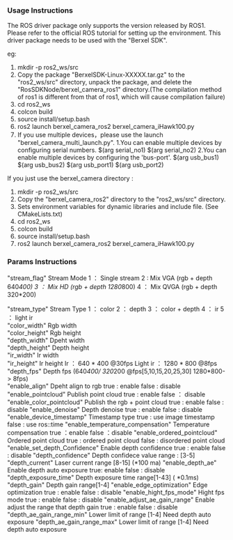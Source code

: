 ### Usage Instructions
The ROS driver package only supports the version released by ROS1. Please refer to the official ROS tutorial for setting up the environment.
This driver package needs to be used with the "Berxel SDK".

eg: 
1. mkdir -p ros2_ws/src
2. Copy the package "BerxelSDK-Linux-XXXXX.tar.gz" to the "ros2_ws/src" directory, unpack the package, and delete the "RosSDKNode/berxel_camera_ros1" directory.(The compilation method of ros1 is different from that of ros1, which will cause compilation failure)
3. cd ros2_ws
4. colcon build
5. source install/setup.bash
6. ros2 launch berxel_camera_ros2 berxel_camera_iHawk100.py
7. If you use multiple devices，please use the launch "berxel_camera_multi_launch.py".
            1.You can enable multiple devices by configuring serial numbers. $(arg serial_no1) $(arg serial_no2)
            2.You can enable multiple devices by configuring the 'bus-port'.
            $(arg usb_bus1) $(arg usb_bus2) $(arg usb_port1) $(arg usb_port2)

If you just use the berxel_camera directory : 
1. mkdir -p ros2_ws/src
2. Copy the "berxel_camera_ros2" directory to the "ros2_ws/src" directory.
3. Sets environment variables for dynamic libraries and include file. (See CMakeLists.txt)
4. cd ros2_ws
5. colcon build
6. source install/setup.bash
7. ros2 launch berxel_camera_ros2 berxel_camera_iHawk100.py

### Params Instructions           
"stream_flag"                               Stream Mode  1 ： Single stream 
                                                         2 :  Mix VGA (rgb + depth  640*400)
                                                         3 ： Mix HD (rgb + depth 1280*800)
                                                         4 ： Mix QVGA (rgb + depth 320*200)

"stream_type"                               Stream Type  1 ： color
                                                         2 ： depth
                                                         3 ： color + depth
                                                         4 ： ir
                                                         5 ： light ir                  
"color_width"                               Rgb width                  
"color_height"                              Rgb height                  
"depth_width"                               Dpeht width                  
"depth_height"                              Depth height                  
"ir_width"                                  Ir width                  
"ir_height"                                 Ir height
                                            Ir ： 640 * 400 @30fps
                                            Light ir ： 1280 * 800 @8fps
"depth_fps"                                 Depth fps  (640*400/ 320*200 @fps[5,10,15,20,25,30]   1280*800-> 8fps)                
"enable_align"                              Dpeht align to rgb  true : enable   false : disable               
"enable_pointcloud"                         Publish point cloud  true : enable  false ： disable
"enable_color_pointcloud"                   Publish the rgb + point cloud  true : enable  false : disable
"enable_denoise"                            Depth denoise    true : enable  false : disable
"enable_device_timestamp"                   Timestamp type    true : use image timestamp    false : use ros::time
"enable_temperature_compensation"           Temperature compensation    true ：enable  false ：disable
"enable_ordered_pointcloud"                 Ordered point cloud    true : ordered point cloud  false : disordered point cloud
"enable_set_depth_Confidence"				Enable depth confidence	  true : enable  false : disable
"depth_confidence"							Depth confidece value		range : [3-5]
"depth_current"                             Laser current          range [8-15] (*100 ma)
"enable_depth_ae"                           Enable depth auto exposure      true: enable   false : disable
"depth_exposure_time"                       Depth exposure time        range[1-43] ( *0.1ms)
"depth_gain"                                Depth gain            range[1-4]
"enable_edge_optimization"                  Edge optimization    true : enable   false : disable
"enable_hight_fps_mode"                     Hight fps mode  true : enable  false : disable
"enable_adjust_ae_gain_range"               Enable adjust the range that depth gain     true : enable  false : disable
"depth_ae_gain_range_min"                   Lower limit of range [1-4]      Need depth auto exposure
"depth_ae_gain_range_max"                   Lower limit of range [1-4]      Need depth auto exposure